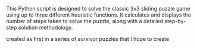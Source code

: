 This Python script is designed to solve the classic 3x3 sliding puzzle game using up to three different heuristic functions. It calculates and displays the number of steps taken to solve the puzzle, along with a detailed step-by-step solution methodology.

created as first in a series of survivor puzzles that I hope to create

